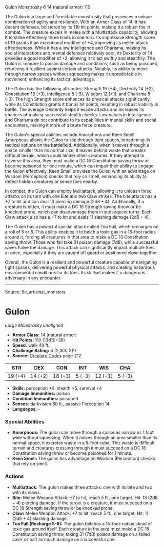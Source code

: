 <MonsterName/>Gulon</MonsterName>
<CreatureType/>Monstrosity</CreatureType>
<CR/>6</CR>
<AC/>14 (natural armor)</AC>
<HP/>110</HP>
<summary>The Gulon is a large and formidable monstrosity that possesses a unique combination of agility and resilience. With an Armor Class of 14, it has decent defenses, bolstered by its 110 hit points, making it a robust foe in combat. The creature excels in melee with a Multiattack capability, allowing it to strike effectively three times in one turn. Its impressive Strength score of 19 grants it an exceptional modifier of +4, improving its melee attack effectiveness. While it has a low Intelligence and Charisma, making its social interactions and mental defenses relatively poor, its Dexterity of 14 provides a good modifier of +2, allowing it to act swiftly and stealthily. The Gulon is immune to poison damage and conditions, such as being poisoned, rendering it resilient against certain attacks. Notably, its ability to move through narrow spaces without squeezing makes it unpredictable in movement, enhancing its tactical advantage.</summary>

<detail>

The Gulon has the following attributes: Strength 19 (+4), Dexterity 14 (+2), Constitution 16 (+3), Intelligence 5 (-3), Wisdom 12 (+1), and Charisma 5 (-3). The high Strength score enhances its physical attacks significantly, while its Constitution grants it bonus hit points, resulting in robust viability in battle. The average Dexterity helps it evade attacks and increases its chances of making successful stealth checks. Low values in Intelligence and Charisma do not contribute to its capabilities in mental skills and social encounters, making it more of a brute force creature. 

The Gulon's special abilities include Amorphous and Keen Smell. Amorphous allows the Gulon to slip through tight spaces, broadening its tactical options on the battlefield. Additionally, when it moves through a space smaller than its normal size, it leaves behind waste that creates difficult terrain, which could hinder other creatures. If they attempt to traverse this area, they must make a DC 16 Constitution saving throw or become poisoned for one minute, which can impair their ability to engage the Gulon effectively. Keen Smell provides the Gulon with an advantage on Wisdom (Perception) checks that rely on smell, enhancing its ability to detect hidden creatures or sense foes nearby.

In combat, the Gulon can employ Multiattack, allowing it to unleash three attacks on its turn with one Bite and two Claw strikes. The bite attack has a +7 to hit and can deal 13 piercing damage (2d8 + 4). Additionally, if a creature is bitten, it must make a DC 16 Strength saving throw or be knocked prone, which can disadvantage them in subsequent turns. Each Claw attack also has a +7 to hit and deals 11 slashing damage (2d6 + 4). 

The Gulon has a powerful special attack called Too Full, which recharges on a roll of 5 or 6. This ability enables it to belch a toxic gas in a 15-foot radius around it, forcing all creatures in that area to make a DC 16 Constitution saving throw. Those who fail take 31 poison damage (7d8), while successful saves halve the damage. This attack can significantly impact multiple foes at once, especially if they are caught off guard or positioned close together.

Overall, the Gulon is a resilient and powerful creature capable of navigating tight spaces, delivering powerful physical attacks, and creating hazardous environmental conditions for its foes. Its skillset makes it a dangerous adversary in any encounter.</detail>



---

Source: 5e_artisinal_monsters

# Gulon

*Large* *Monstrosity* *unaligned*

- **Armor Class:** 14 (natural armor)
- **Hit Points:** 110 (13d10+39)
- **Speed:** walk 40 ft.
- **Challenge Rating:** 6 (2,300 XP)
- **Source:** [Creature Codex](https://koboldpress.com/kpstore/product/creature-codex-for-5th-edition-dnd) page 212

| STR | DEX | CON | INT | WIS | CHA |
| --- | --- | --- | --- | --- | --- |
| 19 (+4) | 14 (+2) | 16 (+3) | 5 (-3) | 12 (+1) | 5 (-3) |

- **Skills:** perception +4, stealth +5, survival +4
- **Damage Immunities:** poison
- **Condition Immunities:** poisoned
- **Senses:** darkvision 60 ft., passive Perception 14
- **Languages:** -

### Special Abilities

- **Amorphous:** The gulon can move through a space as narrow as 1 foot wide without squeezing. When it moves through an area smaller than its normal space, it excretes waste in a 5-foot cube. This waste is difficult terrain and creatures crossing through it must succeed on a DC 16 Constitution saving throw or become poisoned for 1 minute.
- **Keen Smell:** The gulon has advantage on Wisdom (Perception) checks that rely on smell.

### Actions

- **Multiattack:** The gulon makes three attacks: one with its bite and two with its claws.
- **Bite:** Melee Weapon Attack: +7 to hit, reach 5 ft., one target. Hit: 13 (2d8 + 4) piercing damage. If the target is a creature, it must succeed on a DC 16 Strength saving throw or be knocked prone.
- **Claw:** Melee Weapon Attack: +7 to hit, reach 5 ft., one target. Hit: 11 (2d6 + 4) slashing damage.
- **Too Full (Recharge 5-6):** The gulon belches a 15-foot-radius cloud of toxic gas around itself. Each creature in the area must make a DC 16 Constitution saving throw, taking 31 (7d8) poison damage on a failed save, or half as much damage on a successful one.




